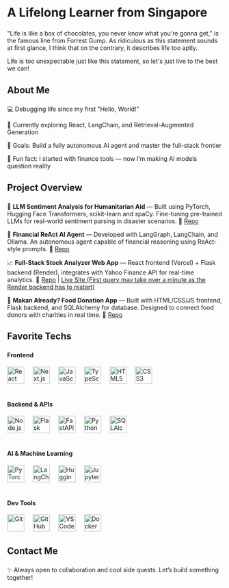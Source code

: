 <h1 align="left">A Lifelong Learner from Singapore</h1>

###

<p align="left">"Life is like a box of chocolates, you never know what you're gonna get," is the famous line from Forrest Gump. As ridiculous as this statement sounds at first glance, I think that on the contrary, it describes life too aptly.</p>
<p align="left">Life is too unexpectable just like this statement, so let's just live to the best we can!</p>

###

<h2 align="left">About Me</h2>

###

<p align="left"> 💻 Debugging life since my first "Hello, World!"</p>
<p align="left"> 🧠 Currently exploring React, LangChain, and Retrieval-Augmented Generation</p>
<p align="left"> 🚀 Goals: Build a fully autonomous AI agent and master the full-stack frontier</p>
<p align="left"> 🤖 Fun fact: I started with finance tools — now I’m making AI models question reality</p>

###

<h2 align="left">Project Overview</h2>

###

<p align="left">
  🧭 <strong>LLM Sentiment Analysis for Humanitarian Aid</strong> — Built using PyTorch, Hugging Face Transformers, scikit-learn and spaCy. Fine-tuning pre-trained LLMs for real-world sentiment parsing in disaster scenarios.
  🔗 <a href="https://github.com/spencercdz/hadr-sentiment-analysis target="_blank">Repo</a>
</p>

<p align="left">
  💼 <strong>Financial ReAct AI Agent</strong> — Developed with LangGraph, LangChain, and Ollama. An autonomous agent capable of financial reasoning using ReAct-style prompts.
  🔗 <a href="https://github.com/spencercdz/agentfi_react_agent" target="_blank">Repo</a>
</p>

<p align="left">
  📈 <strong>Full-Stack Stock Analyzer Web App</strong> — React frontend (Vercel) + Flask backend (Render), integrates with Yahoo Finance API for real-time analytics.
  🔗 <a href="https://github.com/spencercdz/stock_analyzer_app" target="_blank">Repo</a> | <a href="https://spencer-analyzer.vercel.app/" target="_blank">Live Site (First query may take over a minute as the Render backend has to restart)</a>
</p>

<p align="left">
  🍱 <strong>Makan Already? Food Donation App</strong> — Built with HTML/CSS/JS frontend, Flask backend, and SQLAlchemy for database. Designed to connect food donors with charities in real time.
  🔗 <a href="https://github.com/spencercdz/makanalready_donation_app" target="_blank">Repo</a>
</p>

###

<h2 align="left">Favorite Techs</h2>

###

<!-- Frontend Technologies -->
<h4 align="left">Frontend</h4>
<div align="left">
  <img src="https://cdn.jsdelivr.net/gh/devicons/devicon/icons/react/react-original.svg" height="40" alt="React" title="React" />
  <img width="12" />
  <img src="https://cdn.jsdelivr.net/gh/devicons/devicon/icons/nextjs/nextjs-original.svg" height="40" alt="Next.js" title="Next.js" />
  <img width="12" />
  <img src="https://cdn.jsdelivr.net/gh/devicons/devicon/icons/javascript/javascript-original.svg" height="40" alt="JavaScript" title="JavaScript" />
  <img width="12" />
  <img src="https://cdn.jsdelivr.net/gh/devicons/devicon/icons/typescript/typescript-original.svg" height="40" alt="TypeScript" title="TypeScript" />
  <img width="12" />
  <img src="https://cdn.jsdelivr.net/gh/devicons/devicon/icons/html5/html5-original.svg" height="40" alt="HTML5" title="HTML5" />
  <img width="12" />
  <img src="https://cdn.jsdelivr.net/gh/devicons/devicon/icons/css3/css3-original.svg" height="40" alt="CSS3" title="CSS3" />
</div>

<br>

<!-- Backend & Server -->
<h4 align="left">Backend & APIs</h4>
<div align="left">
  <img src="https://cdn.jsdelivr.net/gh/devicons/devicon/icons/nodejs/nodejs-original.svg" height="40" alt="Node.js" title="Node.js" />
  <img width="12" />
  <img src="https://cdn.jsdelivr.net/gh/devicons/devicon/icons/flask/flask-original.svg" height="40" alt="Flask" title="Flask" />
  <img width="12" />
  <img src="https://cdn.jsdelivr.net/gh/devicons/devicon/icons/fastapi/fastapi-original.svg" height="40" alt="FastAPI" title="FastAPI" />
  <img width="12" />
  <img src="https://cdn.jsdelivr.net/gh/devicons/devicon/icons/python/python-original.svg" height="40" alt="Python" title="Python" />
  <img width="12" />
  <img src="https://cdn.jsdelivr.net/gh/devicons/devicon/icons/sqlalchemy/sqlalchemy-original.svg" height="40" alt="SQLAlchemy" title="SQLAlchemy" />
</div>

<br>

<!-- AI & Machine Learning -->
<h4 align="left">AI & Machine Learning</h4>
<div align="left">
  <img src="https://cdn.jsdelivr.net/gh/devicons/devicon/icons/pytorch/pytorch-original.svg" height="40" alt="PyTorch" title="PyTorch" />
  <img width="12" />
  <img src="https://assets.streamlinehq.com/image/private/w_300,h_300,ar_1/f_auto/v1/icons/logos/langchain-ipuhh4qo1jz5ssl4x0g2a.png/langchain-dp1uxj2zn3752pntqnpfu2.png?_a=DAJFJtWIZAAC" height="40" alt="LangChain" title="LangChain" />
  <img width="12" />
  <img src="https://huggingface.co/front/assets/huggingface_logo-noborder.svg" height="40" alt="Hugging Face" title="Hugging Face" />
  <img width="12" />
  <img src="https://cdn.jsdelivr.net/gh/devicons/devicon/icons/jupyter/jupyter-original.svg" height="40" alt="Jupyter" title="Jupyter" />
</div>

<br>

<!-- Tools & DevOps -->
<h4 align="left">Dev Tools</h4>
<div align="left">
  <img src="https://cdn.jsdelivr.net/gh/devicons/devicon/icons/git/git-original.svg" height="40" alt="Git" title="Git" />
  <img width="12" />
  <img src="https://cdn.jsdelivr.net/gh/devicons/devicon/icons/github/github-original.svg" height="40" alt="GitHub" title="GitHub" />
  <img width="12" />
  <img src="https://cdn.jsdelivr.net/gh/devicons/devicon/icons/vscode/vscode-original.svg" height="40" alt="VS Code" title="VS Code" />
  <img width="12" />
  <img src="https://cdn.jsdelivr.net/gh/devicons/devicon/icons/docker/docker-original.svg" height="40" alt="Docker" title="Docker" />
</div>

###

<h2 align="left">Contact Me</h2>

###

<p align="left">✨ Always open to collaboration and cool side quests. Let’s build something together!</p>

###
